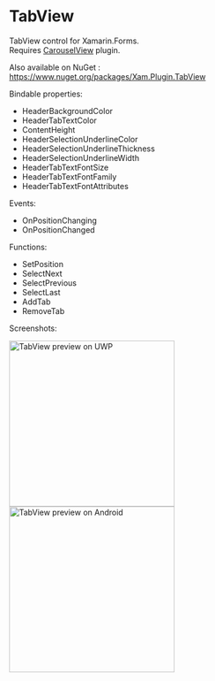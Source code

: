 # TabView
TabView control for Xamarin.Forms.<br />
Requires <a href="https://github.com/alexrainman/CarouselView/">CarouselView</a> plugin.

Also available on NuGet : <a href="https://www.nuget.org/packages/Xam.Plugin.TabView">https://www.nuget.org/packages/Xam.Plugin.TabView</a>


Bindable properties:
- HeaderBackgroundColor
- HeaderTabTextColor
- ContentHeight
- HeaderSelectionUnderlineColor
- HeaderSelectionUnderlineThickness
- HeaderSelectionUnderlineWidth
- HeaderTabTextFontSize
- HeaderTabTextFontFamily
- HeaderTabTextFontAttributes


Events:
- OnPositionChanging
- OnPositionChanged


Functions: 
- SetPosition
- SelectNext
- SelectPrevious
- SelectLast
- AddTab
- RemoveTab


Screenshots:

<img src="https://media.giphy.com/media/l4pSYIQqxenNghNcY/giphy.gif" align="middle" width="300" alt="TabView preview on UWP"/>
<img src="https://media.giphy.com/media/3ohs4wHWKIzKlX9R9S/giphy.gif" align="middle" width="300" alt="TabView preview on Android"/>
